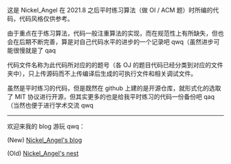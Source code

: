 这是 Nickel_Angel 在 2021.8 之后平时练习算法（做 OI / ACM 题）时所编的代码，代码风格仅供参考。

由于重点在于练习算法，代码一般注重算法的实现，而在规范性上有所缺失，但也会在后期不断完善，算是对自己代码水平的进步的一个记录吧 qwq（虽然进步可能很慢就是了 qaq

代码文件名称为此代码所对应的的题号（各 OJ 的题目代码已经分类到对应的文件夹中），只上传源码而不上传编译后生成的可执行文件和相关调试文件。

虽然是平时练习的代码，但是既然在 github 上建的是开源仓库，就形式化的选取了 MIT 协议进行开源，但其实更多的也是给我平时练习的代码一份备份吧 qaq（当然也便于进行学术交流 qwq

---

欢迎来我的 blog 游玩 qwq：

(New) [Nickel_Angel's blog](https://www.cnblogs.com/Nickel-Angel/)

(Old) [Nickel_Angel's nest](https://www.luogu.com.cn/blog/1239004072Angel/)
